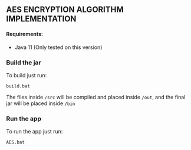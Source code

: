 ## AES ENCRYPTION ALGORITHM IMPLEMENTATION

#### Requirements:

 - Java 11 (Only tested on this version)

### Build the jar

To build just run:

`build.bat`

The files inside `/src` will be compiled and placed inside `/out`, and the final jar will be placed inside `/bin`

### Run the app

To run the app just run:

`AES.bat`